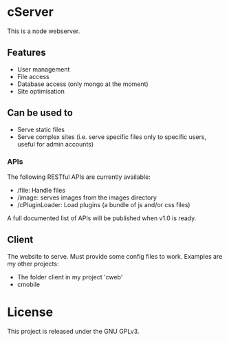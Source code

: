 # cServer
This is a node webserver.

## Features
*   User management
*   File access
*   Database access (only mongo at the moment)
*   Site optimisation

## Can be used to
*   Serve static files
*   Serve complex sites (i.e. serve specific files only to specific users, useful for admin accounts)

### APIs
The following RESTful APIs are currently available:

*   /file: Handle files
*   /image: serves images from the images directory
*   /cPluginLoader: Load plugins (a bundle of js and/or css files)

A full documented list of APIs will be published when v1.0 is ready.

## Client
The website to serve. Must provide some config files to work.
Examples are my other projects: 
*   The folder client in my project 'cweb'
*   cmobile

# License
This project is released under the GNU GPLv3.
